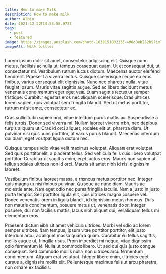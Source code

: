 ```yaml
---
title: How to make Milk
description: How to make milk
author: Albin
date: 2021-12-22T14:58:58.973Z
tags:
  - post
  - featured
image: https://images.unsplash.com/photo-1639151082235-406d8eb262b9?ixlib=rb-1.2.1&ixid=MnwxMjA3fDB8MHxwaG90by1wYWdlfHx8fGVufDB8fHx8&auto=format&fit=crop&w=735&q=80
imageAlt: Milk bottles
---
```

Lorem ipsum dolor sit amet, consectetur adipiscing elit. Quisque nunc metus, facilisis ac nulla ut, tempus consequat quam. Ut et consequat dui, ut consectetur mi. Vestibulum rutrum luctus dictum. Maecenas auctor eleifend hendrerit. Praesent a viverra lectus. Quisque scelerisque neque eu eros finibus, varius consequat elit dignissim. Nunc nec pharetra nulla, vitae feugiat ipsum. Mauris vitae sagittis augue. Sed ac libero tincidunt metus venenatis condimentum eget eget velit. Etiam sagittis lectus ut semper tristique. Curabitur egestas eros nec aliquam scelerisque. Cras ultrices lorem sapien, quis volutpat sem fringilla blandit. Sed ut metus porttitor, rutrum mi sit amet, consectetur ex.

Cras sollicitudin sapien orci, vitae interdum purus mattis ac. Suspendisse a felis turpis. Donec sed viverra mi. Nullam laoreet viverra nibh, nec dapibus turpis aliquam ut. Cras id orci aliquet, sodales elit ut, pharetra diam. Ut pulvinar nisi quis nunc porttitor, at varius purus blandit. Maecenas interdum dui diam, eget volutpat ligula dictum nec.

Quisque tempus odio vitae velit maximus volutpat. Aliquam erat volutpat. Sed quis porttitor elit, a placerat tellus. Sed vehicula felis quis libero volutpat porttitor. Curabitur ut sagittis enim, eget luctus eros. Mauris non sapien ut tellus sodales ultrices non id orci. Mauris sit amet nibh id nisl dignissim laoreet.

Vestibulum finibus laoreet massa, a rhoncus metus porttitor nec. Integer quis magna ut nisl finibus pulvinar. Quisque ac nunc diam. Mauris ac molestie ante. Nam eget odio nec purus fringilla iaculis. Nam a justo in justo porta tempor. Sed porttitor ligula elit, quis ultrices magna posuere vel. Donec venenatis lorem in ligula blandit, id dignissim metus rhoncus. Duis non mauris condimentum, posuere metus ut, venenatis dolor. Integer posuere, dui non facilisis mattis, lacus nibh aliquet dui, vel aliquam tellus mi elementum eros.

Praesent dictum nibh sit amet vehicula ultrices. Morbi vel odio ac lorem semper ultrices. Nam tempus, ipsum vitae porttitor porttitor, elit justo interdum arcu, ac aliquet massa quam a quam. Curabitur eu tellus sagittis, mollis augue ut, fringilla risus. Proin imperdiet mi neque, vitae dignissim odio fermentum id. Nulla ut commodo libero. Ut sed dui quis justo congue consequat. Sed commodo mollis nulla, non ultrices arcu fermentum condimentum. Aliquam erat volutpat. Integer libero enim, ultricies eget cursus a, dignissim mollis elit. Pellentesque maximus felis ut arcu pharetra, non ornare ex facilisis.